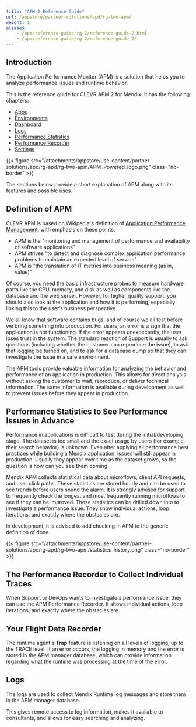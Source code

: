 ```yaml
---
title: "APM 2 Reference Guide"
url: /appstore/partner-solutions/apd/rg-two-apm/
weight: 1
aliases:
    - /apm/reference-guide/rg-2/reference-guide-2.html
    - /apm/reference-guide/rg-2/reference-guide-2/
---
```


## Introduction

The Application Performance Monitor (APM) is a solution that helps you to analyze performance issues and runtime behavior.

This is the reference guide for CLEVR APM 2 for Mendix. It has the following chapters:

* [Apps](/appstore/partner-solutions/apd/rg-two-apps/)
* [Environments](/appstore/partner-solutions/apd/rg-two-environments/)
* [Dashboard](/appstore/partner-solutions/apd/rg-two-dashboard/)
* [Logs](/appstore/partner-solutions/apd/rg-two-logs/)
* [Performance Statistics](/appstore/partner-solutions/apd/rg-two-statistics/)
* [Performance Recorder](/appstore/partner-solutions/apd/rg-two-recorder/)
* [Settings](/appstore/partner-solutions/apd/rg-two-settings/)

{{< figure src="/attachments/appstore/use-content/partner-solutions/apd/rg-apd/rg-two-apm/APM_Powered_logo.png" class="no-border" >}}

The sections below provide a short explanation of APM along with its features and possible uses.

## Definition of APM

CLEVR APM is based on Wikipedia's definition of [Application Performance Management](https://en.wikipedia.org/wiki/Application_performance_management), with emphasis on these points:

* APM is the "monitoring and management of performance and availability of software applications"
* APM strives "to detect and diagnose complex application performance problems to maintain an expected level of service"
* APM is "the translation of IT metrics into business meaning (as in, value)"

Of course, you need the basic infrastructure probes to measure hardware parts like the CPU, memory, and disk as well as components like the database and the web server. However, for higher quality support, you should also look at the application and how it is performing, especially linking this to the user’s business perspective.

We all know that software contains bugs, and of course we all test before we bring something into production. For users, an error is a sign that the application is not functioning. If the error appears unexpectedly, the user loses trust in the system. The standard reaction of Support is usually to ask questions (including whether the customer can reproduce the issue), to ask that logging be turned on, and to ask for a database dump so that they can investigate the issue in a safe environment.

The APM tools provide valuable information for analyzing the behavior and performance of an application in production. This allows for direct analysis without asking the customer to wait, reproduce, or deliver technical information. The same information is available during development as well to prevent issues before they appear in production.

## Performance Statistics to See Performance Issues in Advance

Performance in applications is difficult to test during the initial/developing stage. The dataset is too small and the exact usage by users (for example, their search behavior) is unknown. Even after applying all performance best practices while building a Mendix application, issues will still appear in production. Usually they appear over time as the dataset grows, so the question is how can you see them coming.

Mendix APM collects statistical data about microflows, client API requests, and user click paths. These statistics are stored hourly and can be used to see trends before users sound the alarm. It is strongly advised for support to frequently check the longest and most frequently running microflows to see if they can be improved. These statistics can be drilled down into to investigate a performance issue. They show individual actions, loop iterations, and exactly where the obstacles are.

In development, it is advised to add checking in APM to the generic definition of done.

{{< figure src="/attachments/appstore/use-content/partner-solutions/apd/rg-apd/rg-two-apm/statistics_history.png" class="no-border" >}}

## The Performance Recorder to Collect Individual Traces

When Support or DevOps wants to investigate a performance issue, they can use the APM Performance Recorder. It shows individual actions, loop iterations, and exactly where the obstacles are.

## Your Flight Data Recorder

The runtime agent's **Trap** feature is listening on all levels of logging, up to the TRACE level. If an error occurs, the logging in memory and the error is stored in the APM manager database, which can provide information regarding what the runtime was processing at the time of the error.

## Logs

The logs are used to collect Mendix Runtime log messages and store them in the APM manager database.

This gives remote access to log information, makes it available to consultants, and allows for easy searching and analyzing.
